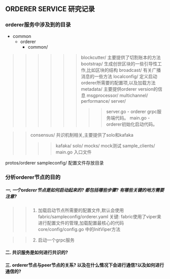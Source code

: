 ## ORDERER SERVICE 研究记录
### orderer服务中涉及到的目录
  - common
    - orderer 
      - common/
>>>>>>blockcutter/ 主要提供了切割账本的方法
>>>>>>bootstrap/ 生成创世区块的一些引导性工作,比如区块的结构
>>>>>>broadcast/ 有关广播消息的一些方法
>>>>>>localconfig/ 定义启动orderer所需要的配置项,以及加载方法
>>>>>>metadata/ 主要提供orderer version的信息
>>>>>>msgprocessor/
>>>>>>multichannel/ 
>>>>>>performance/
>>>>>>server/
>>>>>>>>server.go - orderer grpc服务端代码。
>>>>>>>>main.go - orderer初始化启动代码。

>>consensus/ 共识机制相关,主要提供了solo和kafaka
>>>>kafaka/
>>>>solo/
>>mocks/ mock测试
>>sample_clients/
>>main.go 入口文件

protos/orderer
sampleconfig/ 配置文件存放目录



### 分析orderer节点的目的
##### 一. 一个orderer节点是如何启动起来的? 都包括哪些步骤? 有哪些关键的地方需要注意?
>> 1. 加载启动节点所需要的配置文件,默认会使用fabric/sampleconfig/orderer.yaml
关键: fabric使用了viper来进行配置文件的管理,加载配置最核心的代码core/config/config.go 中的InitViper方法

>> 2. 启动一个grpc服务

#### 二. 共识服务是如何进行共识的?
#### 三. orderer节点与peer节点的关系? 以及在什么情况下会进行通信?以及如何进行通信的?



